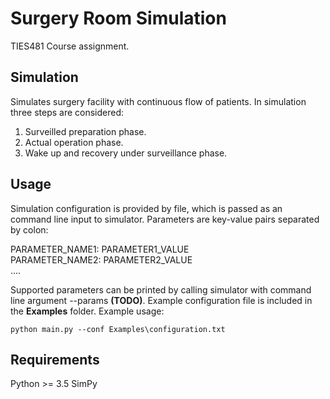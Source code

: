 # Surgery Room Simulation
TIES481 Course assignment.

## Simulation

Simulates surgery facility with continuous flow of patients. In simulation three steps are considered:
1. Surveilled preparation phase.
2. Actual operation phase.
3. Wake up and recovery under surveillance phase.

## Usage

Simulation configuration is provided by file, which is passed as an command line input to simulator. Parameters are key-value pairs separated by colon:

PARAMETER_NAME1: PARAMETER1_VALUE\
PARAMETER_NAME2: PARAMETER2_VALUE\
....

Supported parameters can be printed by calling simulator with command line argument --params **(TODO)**. Example configuration file is included in the **Examples** folder.
Example usage:
```
python main.py --conf Examples\configuration.txt
```
## Requirements
Python >= 3.5
SimPy
